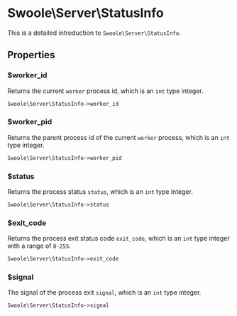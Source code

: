 # Swoole\Server\StatusInfo

This is a detailed introduction to `Swoole\Server\StatusInfo`.

## Properties

### $worker_id
Returns the current `worker` process id, which is an `int` type integer.

```php
Swoole\Server\StatusInfo->worker_id
```

### $worker_pid
Returns the parent process id of the current `worker` process, which is an `int` type integer.

```php
Swoole\Server\StatusInfo->worker_pid
```

### $status
Returns the process status `status`, which is an `int` type integer.

```php
Swoole\Server\StatusInfo->status
```

### $exit_code
Returns the process exit status code `exit_code`, which is an `int` type integer with a range of `0-255`.

```php
Swoole\Server\StatusInfo->exit_code
```

### $signal
The signal of the process exit `signal`, which is an `int` type integer.

```php
Swoole\Server\StatusInfo->signal
```
